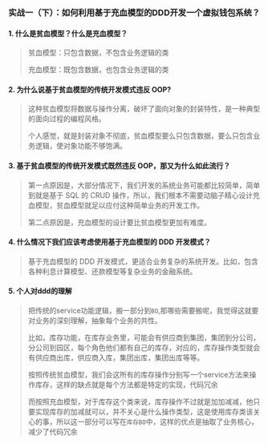### 实战一（下）：如何利用基于充血模型的DDD开发一个虚拟钱包系统？



#### 1. 什么是贫血模型？什么是充血模型？

> 贫血模型：只包含数据，不包含业务逻辑的类
>
> 充血模型：既包含数据，也包含业务逻辑的类

#### 2. 为什么说基于贫血模型的传统开发模式违反 OOP?

> 这种贫血模型将数据与操作分离，破坏了面向对象的封装特性，是一种典型的面向过程的编程风格。
>
> 个人感觉，就是封装对象不彻底，贫血模型要么只包含数据，要么只包含业务逻辑，使对象功能不够饱满。

#### 3. 基于贫血模型的传统开发模式既然违反 OOP，那又为什么如此流行？

> 第一点原因是，大部分情况下，我们开发的系统业务可能都比较简单，简单到就是基于 SQL 的 CRUD 操作，所以，我们根本不需要动脑子精心设计充血模型，贫血模型就足以应付这种简单业务的开发工作。
>
> 第二点原因是，充血模型的设计要比贫血模型更加有难度。

#### 4. 什么情况下我们应该考虑使用基于充血模型的 DDD 开发模式？

> 基于充血模型的 DDD 开发模式，更适合业务复杂的系统开发。比如，包含各种利息计算模型、还款模型等复杂业务的金融系统。

#### 5. 个人对ddd的理解

> 把传统的service功能逻辑，搬一部分到`BO`,那哪些需要搬呢，我觉得这就要对业务的深刻理解，抽象每个业务的共性。
>
> 比如，库存功能，在库存业务里，可能会有供应商到集团，集团到分公司，分公司到园区，每个角色他们都有自己的库存，对应的，库存操作类型就会有供应商出库，供应商入库，集团出库，集团出库等等。
>
> 按照传统贫血模型，我们会这所有的库存操作分别写一个service方法来操作库存，这样的缺点就是每个方法都是特定的实现，代码冗余
>
> 而按照充血模型，对于库存这个类来说，库存操作不过就是加加减减，他只要实现库存的加减就可以，并不关心是什么操作类型，这是使用库存类该关心的事，所以这一部分可以写在`库存BO`中，这样的优点是抽取了业务核心，减少了代码冗余